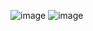 ![image](https://github.com/user-attachments/assets/fcdaae3c-662e-48fa-bc2f-9ffe1d46fa30)
![image](https://github.com/user-attachments/assets/9105fc26-fc57-47a0-be02-2cc86d108c0a)
